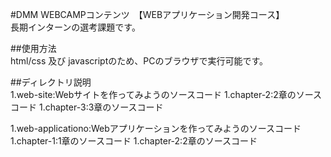 #DMM WEBCAMPコンテンツ　【WEBアプリケーション開発コース】  
長期インターンの選考課題です。

##使用方法  
html/css 及び javascriptのため、PCのブラウザで実行可能です。

##ディレクトリ説明  
1.web-site:Webサイトを作ってみようのソースコード
	1.chapter-2:2章のソースコード
	1.chapter-3:3章のソースコード

1.web-applicationo:Webアプリケーションを作ってみようのソースコード
	1.chapter-1:1章のソースコード
	1.chapter-2:2章のソースコード
